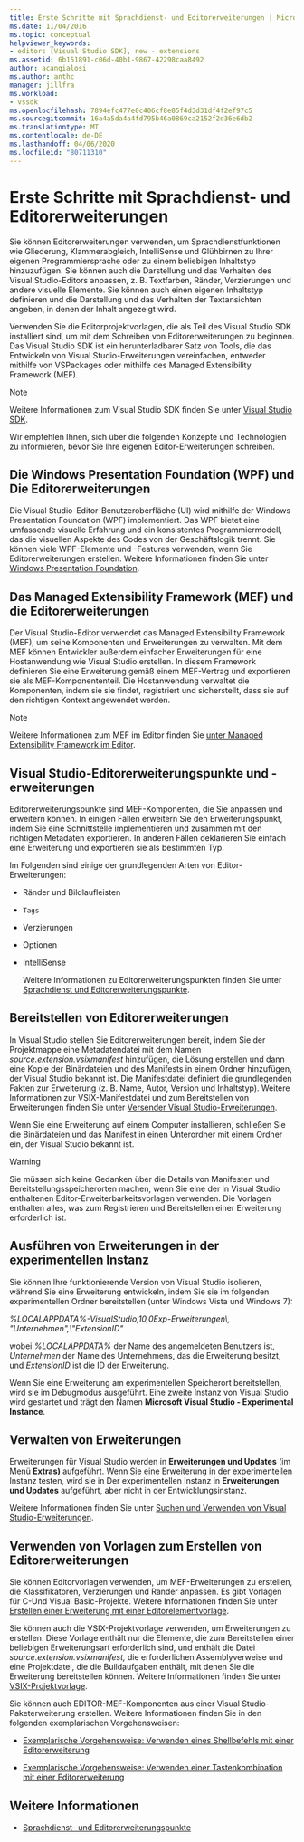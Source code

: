```yaml
---
title: Erste Schritte mit Sprachdienst- und Editorerweiterungen | Microsoft Docs
ms.date: 11/04/2016
ms.topic: conceptual
helpviewer_keywords:
- editors [Visual Studio SDK], new - extensions
ms.assetid: 6b151891-c06d-40b1-9867-42298caa8492
author: acangialosi
ms.author: anthc
manager: jillfra
ms.workload:
- vssdk
ms.openlocfilehash: 7894efc477e0c406cf8e85f4d3d31df4f2ef97c5
ms.sourcegitcommit: 16a4a5da4a4fd795b46a0869ca2152f2d36e6db2
ms.translationtype: MT
ms.contentlocale: de-DE
ms.lasthandoff: 04/06/2020
ms.locfileid: "80711310"
---
```

# <a name="get-started-with-language-service-and-editor-extensions"></a>Erste Schritte mit Sprachdienst- und Editorerweiterungen
Sie können Editorerweiterungen verwenden, um Sprachdienstfunktionen wie Gliederung, Klammerabgleich, IntelliSense und Glühbirnen zu Ihrer eigenen Programmiersprache oder zu einem beliebigen Inhaltstyp hinzuzufügen. Sie können auch die Darstellung und das Verhalten des Visual Studio-Editors anpassen, z. B. Textfarben, Ränder, Verzierungen und andere visuelle Elemente. Sie können auch einen eigenen Inhaltstyp definieren und die Darstellung und das Verhalten der Textansichten angeben, in denen der Inhalt angezeigt wird.

 Verwenden Sie die Editorprojektvorlagen, die als Teil des Visual Studio SDK installiert sind, um mit dem Schreiben von Editorerweiterungen zu beginnen. Das Visual Studio SDK ist ein herunterladbarer Satz von Tools, die das Entwickeln von Visual Studio-Erweiterungen vereinfachen, entweder mithilfe von VSPackages oder mithilfe des Managed Extensibility Framework (MEF).

> [!NOTE]
> Weitere Informationen zum Visual Studio SDK finden Sie unter [Visual Studio SDK](../extensibility/visual-studio-sdk.md).

 Wir empfehlen Ihnen, sich über die folgenden Konzepte und Technologien zu informieren, bevor Sie Ihre eigenen Editor-Erweiterungen schreiben.

## <a name="the-windows-presentation-foundation-wpf-and-editor-extensions"></a>Die Windows Presentation Foundation (WPF) und Die Editorerweiterungen
 Die Visual Studio-Editor-Benutzeroberfläche (UI) wird mithilfe der Windows Presentation Foundation (WPF) implementiert. Das WPF bietet eine umfassende visuelle Erfahrung und ein konsistentes Programmiermodell, das die visuellen Aspekte des Codes von der Geschäftslogik trennt. Sie können viele WPF-Elemente und -Features verwenden, wenn Sie Editorerweiterungen erstellen. Weitere Informationen finden Sie unter [Windows Presentation Foundation](/dotnet/framework/wpf/index).

## <a name="the-managed-extensibility-framework-mef-and-editor-extensions"></a>Das Managed Extensibility Framework (MEF) und die Editorerweiterungen
 Der Visual Studio-Editor verwendet das Managed Extensibility Framework (MEF), um seine Komponenten und Erweiterungen zu verwalten. Mit dem MEF können Entwickler außerdem einfacher Erweiterungen für eine Hostanwendung wie Visual Studio erstellen. In diesem Framework definieren Sie eine Erweiterung gemäß einem MEF-Vertrag und exportieren sie als MEF-Komponententeil. Die Hostanwendung verwaltet die Komponenten, indem sie sie findet, registriert und sicherstellt, dass sie auf den richtigen Kontext angewendet werden.

> [!NOTE]
> Weitere Informationen zum MEF im Editor finden Sie [unter Managed Extensibility Framework im Editor](../extensibility/managed-extensibility-framework-in-the-editor.md).

## <a name="visual-studio-editor-extension-points-and-extensions"></a>Visual Studio-Editorerweiterungspunkte und -erweiterungen
 Editorerweiterungspunkte sind MEF-Komponenten, die Sie anpassen und erweitern können. In einigen Fällen erweitern Sie den Erweiterungspunkt, indem Sie eine Schnittstelle implementieren und zusammen mit den richtigen Metadaten exportieren. In anderen Fällen deklarieren Sie einfach eine Erweiterung und exportieren sie als bestimmten Typ.

 Im Folgenden sind einige der grundlegenden Arten von Editor-Erweiterungen:

- Ränder und Bildlaufleisten

- `Tags`

- Verzierungen

- Optionen

- IntelliSense

  Weitere Informationen zu Editorerweiterungspunkten finden Sie unter [Sprachdienst und Editorerweiterungspunkte](../extensibility/language-service-and-editor-extension-points.md).

## <a name="deploying-editor-extensions"></a>Bereitstellen von Editorerweiterungen
 In Visual Studio stellen Sie Editorerweiterungen bereit, indem Sie der Projektmappe eine Metadatendatei mit dem Namen *source.extension.vsixmanifest* hinzufügen, die Lösung erstellen und dann eine Kopie der Binärdateien und des Manifests in einem Ordner hinzufügen, der Visual Studio bekannt ist. Die Manifestdatei definiert die grundlegenden Fakten zur Erweiterung (z. B. Name, Autor, Version und Inhaltstyp). Weitere Informationen zur VSIX-Manifestdatei und zum Bereitstellen von Erweiterungen finden Sie unter [Versender Visual Studio-Erweiterungen](../extensibility/shipping-visual-studio-extensions.md).

 Wenn Sie eine Erweiterung auf einem Computer installieren, schließen Sie die Binärdateien und das Manifest in einen Unterordner mit einem Ordner ein, der Visual Studio bekannt ist.

> [!WARNING]
> Sie müssen sich keine Gedanken über die Details von Manifesten und Bereitstellungsspeicherorten machen, wenn Sie eine der in Visual Studio enthaltenen Editor-Erweiterbarkeitsvorlagen verwenden. Die Vorlagen enthalten alles, was zum Registrieren und Bereitstellen einer Erweiterung erforderlich ist.

## <a name="run-extensions-in-the-experimental-instance"></a>Ausführen von Erweiterungen in der experimentellen Instanz
 Sie können Ihre funktionierende Version von Visual Studio isolieren, während Sie eine Erweiterung entwickeln, indem Sie sie im folgenden experimentellen Ordner bereitstellen (unter Windows Vista und Windows 7):

 *%LOCALAPPDATA%-VisualStudio,10,0Exp-Erweiterungen\\, "Unternehmen",\\"ExtensionID"*

 wobei *%LOCALAPPDATA%* der Name des angemeldeten Benutzers ist, *Unternehmen* der Name des Unternehmens, das die Erweiterung besitzt, und *ExtensionID* ist die ID der Erweiterung.

 Wenn Sie eine Erweiterung am experimentellen Speicherort bereitstellen, wird sie im Debugmodus ausgeführt. Eine zweite Instanz von Visual Studio wird gestartet und trägt den Namen **Microsoft Visual Studio - Experimental Instance**.

## <a name="manage-extensions"></a>Verwalten von Erweiterungen
 Erweiterungen für Visual Studio werden in **Erweiterungen und Updates** (im Menü **Extras)** aufgeführt. Wenn Sie eine Erweiterung in der experimentellen Instanz testen, wird sie in Der experimentellen Instanz in **Erweiterungen und Updates** aufgeführt, aber nicht in der Entwicklungsinstanz.

 Weitere Informationen finden Sie unter [Suchen und Verwenden von Visual Studio-Erweiterungen](../ide/finding-and-using-visual-studio-extensions.md).

## <a name="use-templates-to-create-editor-extensions"></a>Verwenden von Vorlagen zum Erstellen von Editorerweiterungen
 Sie können Editorvorlagen verwenden, um MEF-Erweiterungen zu erstellen, die Klassifikatoren, Verzierungen und Ränder anpassen. Es gibt Vorlagen für C-Und Visual Basic-Projekte. Weitere Informationen finden Sie unter [Erstellen einer Erweiterung mit einer Editorelementvorlage](../extensibility/creating-an-extension-with-an-editor-item-template.md).

 Sie können auch die VSIX-Projektvorlage verwenden, um Erweiterungen zu erstellen. Diese Vorlage enthält nur die Elemente, die zum Bereitstellen einer beliebigen Erweiterungsart erforderlich sind, und enthält die Datei *source.extension.vsixmanifest,* die erforderlichen Assemblyverweise und eine Projektdatei, die die Buildaufgaben enthält, mit denen Sie die Erweiterung bereitstellen können. Weitere Informationen finden Sie unter [VSIX-Projektvorlage](../extensibility/vsix-project-template.md).

 Sie können auch EDITOR-MEF-Komponenten aus einer Visual Studio-Paketerweiterung erstellen. Weitere Informationen finden Sie in den folgenden exemplarischen Vorgehensweisen:

- [Exemplarische Vorgehensweise: Verwenden eines Shellbefehls mit einer Editorerweiterung](../extensibility/walkthrough-using-a-shell-command-with-an-editor-extension.md)

- [Exemplarische Vorgehensweise: Verwenden einer Tastenkombination mit einer Editorerweiterung](../extensibility/walkthrough-using-a-shortcut-key-with-an-editor-extension.md)

## <a name="see-also"></a>Weitere Informationen
- [Sprachdienst- und Editorerweiterungspunkte](../extensibility/language-service-and-editor-extension-points.md)

